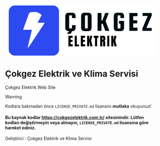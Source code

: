 <center>
  <img src="image/cokgezelektrik.png" alt="Çokgez Elektrik ve Klima servisi">
</center>

# Çokgez Elektrik ve Klima Servisi
Çokgez Elektrik Web Site

> [!WARNING]
> Kodlara bakmadan önce `LICENSE_PRIVATE.md` lisansını **mutlaka** okuyunuz!

#### Bu kaynak kodlar https://cokgezelektrik.com.tr/ sitesinindir. Lütfen kodları değiştirmeyin veya almayın, `LICENSE_PRIVATE.md` lisansına göre hareket ediniz.

Geliştirici : Çokgez Elektrik ve Klima Servisi

